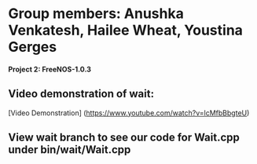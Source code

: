 # Group members: Anushka Venkatesh, Hailee Wheat, Youstina Gerges
#### Project 2: FreeNOS-1.0.3
## Video demonstration of wait:
[Video Demonstration] (https://www.youtube.com/watch?v=lcMfbBbgteU)
## View wait branch to see our code for Wait.cpp under bin/wait/Wait.cpp
